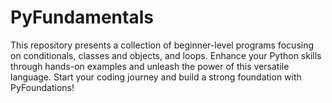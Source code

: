 # PyFundamentals
This repository presents a collection of beginner-level programs focusing on conditionals, classes and objects, and loops. 
Enhance your Python skills through hands-on examples and unleash the power of this versatile language. 
Start your coding journey and build a strong foundation with PyFoundations!
